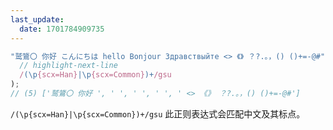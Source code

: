 ```yaml
---
last_update:
  date: 1701784909735
---
```


```js
"鹫鷟〇 你好 こんにちは hello Bonjour Здравствыйте <> 《》 ？?.。，() ()+=-@#".match(
  // highlight-next-line
  /(\p{scx=Han}|\p{scx=Common})+/gsu
);
// (5) ['鹫鷟〇 你好 ', ' ', ' ', ' ', ' <> 《》 ？?.。，() ()+=-@#']
```

`/(\p{scx=Han}|\p{scx=Common})+/gsu` 此正则表达式会匹配中文及其标点。
